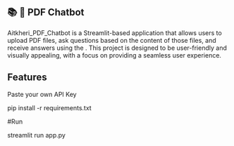 ## 📚 🤖 PDF Chatbot


Aitkheri_PDF_Chatbot is a Streamlit-based application that allows users to upload PDF files, ask questions based on the content of those files, and receive answers using the . This project is designed to be user-friendly and visually appealing, with a focus on providing a seamless user experience.
## Features
Paste your own API Key

pip install -r requirements.txt

#Run

streamlit run app.py
